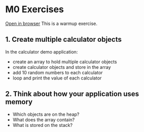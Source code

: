 # M0 Exercises

[Open in browser](https://mark.show/?source=https://github.com/rofr/java-training/raw/master/docs/M0_Introduction/exercises.md)
This is a warmup exercise.

## 1. Create multiple calculator objects
In the calculator demo application:
- create an array to hold multiple calculator objects
- create calculator objects and store in the array
- add 10 random numbers to each calculator
- loop and print the value of each calculator

## 2. Think about how your application uses memory
- Which objects are on the heap?
- What does the array contain?
- What is stored on the stack?

